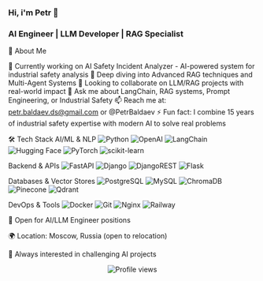 ### Hi, i'm Petr :wave:

### AI Engineer | LLM Developer | RAG Specialist


🚀 About Me

🔭 Currently working on AI Safety Incident Analyzer - AI-powered system for industrial safety analysis
🌱 Deep diving into Advanced RAG techniques and Multi-Agent Systems
👯 Looking to collaborate on LLM/RAG projects with real-world impact
💬 Ask me about LangChain, RAG systems, Prompt Engineering, or Industrial Safety
📫 Reach me at: petr.baldaev.ds@gmail.com or @PetrBaldaev
⚡ Fun fact: I combine 15 years of industrial safety expertise with modern AI to solve real problems

🛠️ Tech Stack
AI/ML & NLP
<img alt="Python" src="https://img.shields.io/badge/python-%2314354C.svg?style=for-the-badge&logo=python&logoColor=white"/> <img alt="OpenAI" src="https://img.shields.io/badge/OpenAI-412991?style=for-the-badge&logo=openai&logoColor=white"/> <img alt="LangChain" src="https://img.shields.io/badge/LangChain-121212?style=for-the-badge&logo=chainlink&logoColor=white"/> <img alt="Hugging Face" src="https://img.shields.io/badge/Hugging%20Face-FFD21E?style=for-the-badge&logo=huggingface&logoColor=black"/> <img alt="PyTorch" src="https://img.shields.io/badge/PyTorch-%23EE4C2C.svg?style=for-the-badge&logo=PyTorch&logoColor=white"/> <img alt="scikit-learn" src="https://img.shields.io/badge/scikit--learn-%23F7931E.svg?style=for-the-badge&logo=scikit-learn&logoColor=white"/>


Backend & APIs
<img alt="FastAPI" src="https://img.shields.io/badge/FastAPI-009688?style=for-the-badge&logo=fastapi&logoColor=white"/> <img alt="Django" src="https://img.shields.io/badge/django-%23092E20.svg?style=for-the-badge&logo=django&logoColor=white"/> <img alt="DjangoREST" src="https://img.shields.io/badge/DJANGO-REST-ff1709?style=for-the-badge&logo=django&logoColor=white&color=ff1709&labelColor=gray"/> <img alt="Flask" src="https://img.shields.io/badge/flask-%23000.svg?style=for-the-badge&logo=flask&logoColor=white"/>


Databases & Vector Stores
<img alt="PostgreSQL" src ="https://img.shields.io/badge/postgres-%23316192.svg?style=for-the-badge&logo=postgresql&logoColor=white"/> <img alt="MySQL" src="https://img.shields.io/badge/mysql-%2300f.svg?style=for-the-badge&logo=mysql&logoColor=white"/> <img alt="ChromaDB" src="https://img.shields.io/badge/ChromaDB-000000?style=for-the-badge&logo=database&logoColor=white"/> <img alt="Pinecone" src="https://img.shields.io/badge/Pinecone-000000?style=for-the-badge&logo=pinecone&logoColor=white"/> <img alt="Qdrant" src="https://img.shields.io/badge/Qdrant-4A90E2?style=for-the-badge&logo=database&logoColor=white"/>


DevOps & Tools
<img alt="Docker" src="https://img.shields.io/badge/docker-%230db7ed.svg?style=for-the-badge&logo=docker&logoColor=white"/> <img alt="Git" src="https://img.shields.io/badge/git-%23F05033.svg?style=for-the-badge&logo=git&logoColor=white"/> <img alt="Nginx" src="https://img.shields.io/badge/nginx-%23009639.svg?style=for-the-badge&logo=nginx&logoColor=white"/> <img alt="Railway" src="https://img.shields.io/badge/Railway-131415?style=for-the-badge&logo=railway&logoColor=white"/>

💼 Open for AI/LLM Engineer positions


🌍 Location: Moscow, Russia (open to relocation)


🚀 Always interested in challenging AI projects


<div align="center">
  <img src="https://komarev.com/ghpvc/?username=spqr-86&color=blue&style=flat-square" alt="Profile views" />
</div>
